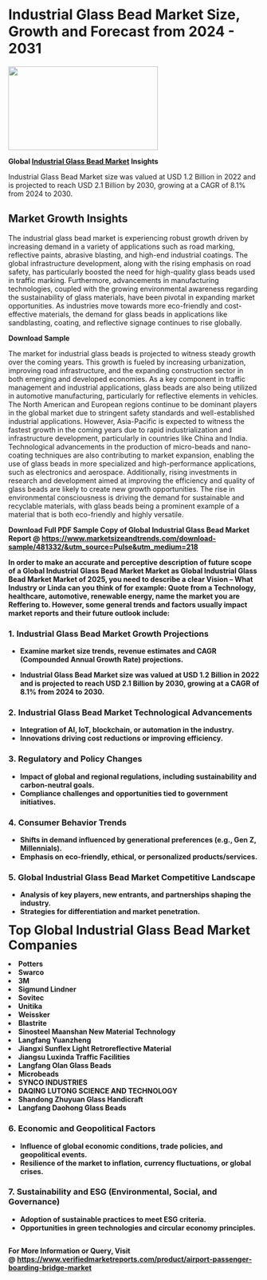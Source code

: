 <H1>Industrial Glass Bead Market Size, Growth and Forecast from 2024 - 2031</H1><img class="aligncenter size-medium wp-image-584254" src="https://thirdeyenews.in/wp-content/uploads/2024/09/Global-Market-Research-300x168.jpeg" alt="" width="300" height="168" /><p><strong>Global&nbsp;<a href="https://www.marketsizeandtrends.com/download-sample/481332/&amp;utm_source=Pulse&amp;utm_medium=218">Industrial Glass Bead Market</a> Insights</strong></p><p>Industrial Glass Bead Market size was valued at USD 1.2 Billion in 2022 and is projected to reach USD 2.1 Billion by 2030, growing at a CAGR of 8.1% from 2024 to 2030.</p><p><h2>Market Growth Insights</h2> <p>The industrial glass bead market is experiencing robust growth driven by increasing demand in a variety of applications such as road marking, reflective paints, abrasive blasting, and high-end industrial coatings. The global infrastructure development, along with the rising emphasis on road safety, has particularly boosted the need for high-quality glass beads used in traffic marking. Furthermore, advancements in manufacturing technologies, coupled with the growing environmental awareness regarding the sustainability of glass materials, have been pivotal in expanding market opportunities. As industries move towards more eco-friendly and cost-effective materials, the demand for glass beads in applications like sandblasting, coating, and reflective signage continues to rise globally.</p> <p><strong>Download Sample</strong></p> <p>The market for industrial glass beads is projected to witness steady growth over the coming years. This growth is fueled by increasing urbanization, improving road infrastructure, and the expanding construction sector in both emerging and developed economies. As a key component in traffic management and industrial applications, glass beads are also being utilized in automotive manufacturing, particularly for reflective elements in vehicles. The North American and European regions continue to be dominant players in the global market due to stringent safety standards and well-established industrial applications. However, Asia-Pacific is expected to witness the fastest growth in the coming years due to rapid industrialization and infrastructure development, particularly in countries like China and India. Technological advancements in the production of micro-beads and nano-coating techniques are also contributing to market expansion, enabling the use of glass beads in more specialized and high-performance applications, such as electronics and aerospace. Additionally, rising investments in research and development aimed at improving the efficiency and quality of glass beads are likely to create new growth opportunities. The rise in environmental consciousness is driving the demand for sustainable and recyclable materials, with glass beads being a prominent example of a material that is both eco-friendly and highly versatile. <p><strong></p><p><span class=""><strong>Download Full PDF Sample Copy of Global Industrial Glass Bead Market Report</strong> @ <a href="https://www.marketsizeandtrends.com/download-sample/481332/&amp;utm_source=Pulse&amp;utm_medium=218" target="_blank">https://www.marketsizeandtrends.com/download-sample/481332/&amp;utm_source=Pulse&amp;utm_medium=218</a></span></p><p>In order to make an accurate and perceptive description of future scope of a Global&nbsp;Industrial Glass Bead Market Market as Global&nbsp;Industrial Glass Bead Market Market of 2025, you need to describe a clear Vision &ndash; What Industry or Linda can you think of for example: Quote from a Technology, healthcare, automotive, renewable energy, name the market you are Reffering to. However, some general trends and factors usually impact market reports and their future outlook include:</p><h3>1.&nbsp;<strong>Industrial Glass Bead Market Growth Projections</strong></h3><ul><li>Examine market size trends, revenue estimates and CAGR (Compounded Annual Growth Rate) projections.</li><li><p>Industrial Glass Bead Market size was valued at USD 1.2 Billion in 2022 and is projected to reach USD 2.1 Billion by 2030, growing at a CAGR of 8.1% from 2024 to 2030.</p></li></ul><h3>2.&nbsp;<strong>Industrial Glass Bead Market Technological Advancements</strong></h3><ul><li>Integration of AI, IoT, blockchain, or automation in the industry.</li><li>Innovations driving cost reductions or improving efficiency.</li></ul><h3>3.&nbsp;<strong>Regulatory and Policy Changes</strong></h3><ul><li>Impact of global and regional regulations, including sustainability and carbon-neutral goals.</li><li>Compliance challenges and opportunities tied to government initiatives.</li></ul><h3>4.&nbsp;<strong>Consumer Behavior Trends</strong></h3><ul><li>Shifts in demand influenced by generational preferences (e.g., Gen Z, Millennials).</li><li>Emphasis on eco-friendly, ethical, or personalized products/services.</li></ul><h3>5.&nbsp;<strong>Global Industrial Glass Bead Market Competitive Landscape</strong></h3><ul><li>Analysis of key players, new entrants, and partnerships shaping the industry.</li><li>Strategies for differentiation and market penetration.</li></ul><p data-pm-slice="1 1 []"><span style="color: inherit; font-family: inherit; font-size: 25px;">Top Global Industrial Glass Bead Market Companies</span></p><div class="" data-test-id=""><p><li>Potters</li><li> Swarco</li><li> 3M</li><li> Sigmund Lindner</li><li> Sovitec</li><li> Unitika</li><li> Weissker</li><li> Blastrite</li><li> Sinosteel Maanshan New Material Technology</li><li> Langfang Yuanzheng</li><li> Jiangxi Sunflex Light Retroreflective Material</li><li> Jiangsu Luxinda Traffic Facilities</li><li> Langfang Olan Glass Beads</li><li> Microbeads</li><li> SYNCO INDUSTRIES</li><li> DAQING LUTONG SCIENCE AND TECHNOLOGY</li><li> Shandong Zhuyuan Glass Handicraft</li><li> Langfang Daohong Glass Beads</li></p></div><h3>6.&nbsp;<strong>Economic and Geopolitical Factors</strong></h3><ul><li>Influence of global economic conditions, trade policies, and geopolitical events.</li><li>Resilience of the market to inflation, currency fluctuations, or global crises.</li></ul><h3>7.&nbsp;<strong>Sustainability and ESG (Environmental, Social, and Governance)</strong></h3><ul><li>Adoption of sustainable practices to meet ESG criteria.</li><li>Opportunities in green technologies and circular economy principles.</li></ul><h2><strong style="font-size: 14px;">For More Information or Query, Visit @&nbsp;</strong><a style="background-color: #ffffff; font-size: 14px;" href="https://www.marketsizeandtrends.com/report/industrial-glass-bead-market/" target="_blank">https://www.verifiedmarketreports.com/product/airport-passenger-boarding-bridge-market</a></h2>
